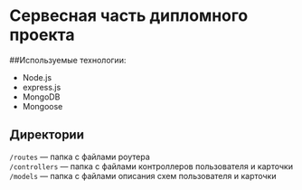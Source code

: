 
# Сервесная часть дипломного проекта
##Используемые технологии:
* Node.js
* express.js
* MongoDB
* Mongoose

## Директории
`/routes` — папка с файлами роутера  
`/controllers` — папка с файлами контроллеров пользователя и карточки   
`/models` — папка с файлами описания схем пользователя и карточки  
  
